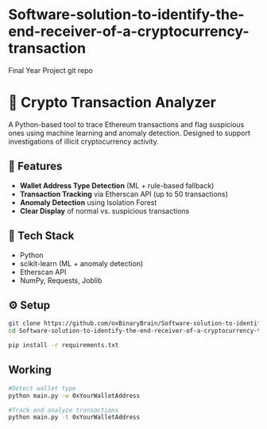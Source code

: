 # Software-solution-to-identify-the-end-receiver-of-a-cryptocurrency-transaction
Final Year Project git repo


# 🔎 Crypto Transaction Analyzer

A Python-based tool to trace Ethereum transactions and flag suspicious ones using machine learning and anomaly detection. Designed to support investigations of illicit cryptocurrency activity.

## 🚀 Features

- **Wallet Address Type Detection** (ML + rule-based fallback)
- **Transaction Tracking** via Etherscan API (up to 50 transactions)
- **Anomaly Detection** using Isolation Forest
- **Clear Display** of normal vs. suspicious transactions

## 🧠 Tech Stack

- Python
- scikit-learn (ML + anomaly detection)
- Etherscan API
- NumPy, Requests, Joblib

## ⚙️ Setup

```bash
git clone https://github.com/oxBinaryBrain/Software-solution-to-identify-the-end-receiver-of-a-cryptocurrency-transaction.git
cd Software-solution-to-identify-the-end-receiver-of-a-cryptocurrency-transaction
```
```bash
pip install -r requirements.txt
```

## Working

```bash
#Detect wallet type
python main.py -w 0xYourWalletAddress

#Track and analyze transactions
python main.py -t 0xYourWalletAddress
```
